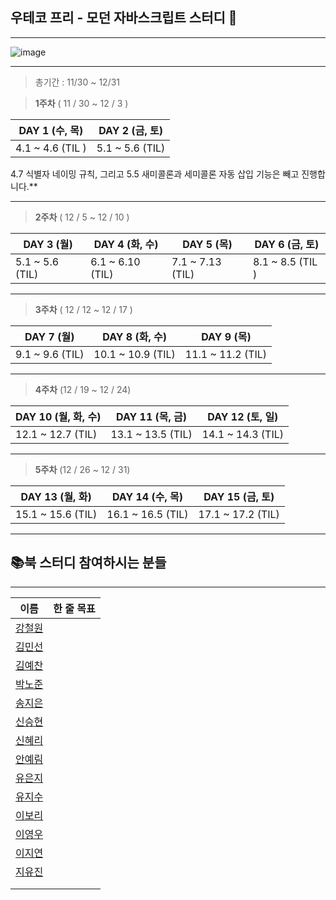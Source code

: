 ##  우테코 프리 - 모던 자바스크립트 스터디 🧩

---

![image](https://user-images.githubusercontent.com/76567238/204139061-a7735816-bc1e-4eae-991a-1a67e39b91e2.png)

---

> 총기간 : 11/30 ~ 12/31

> **1주차**  ( 11 / 30 ~ 12 / 3 )

| DAY 1 (수, 목)         | DAY 2 (금, 토)  |
| ---------------------- | --------------- |
| 4.1 ~ 4.6 (TIL ) | 5.1 ~ 5.6 (TIL) |

 4.7 식별자 네이밍 규칙, 그리고 5.5 새미콜론과 세미콜론 자동 삽입 기능은 빼고 진행합니다.**



---

> **2주차**  ( 12 / 5 ~ 12 / 10 )

| DAY 3 (월)      | DAY 4 (화, 수)   | DAY 5 (목)       | DAY 6 (금, 토)         |
| --------------- | ---------------- | ---------------- | ---------------------- |
| 5.1 ~ 5.6 (TIL) | 6.1 ~ 6.10 (TIL) | 7.1 ~ 7.13 (TIL) | 8.1 ~ 8.5 (TIL ) |



---

> **3주차**  ( 12 / 12 ~ 12 / 17 )

| DAY 7 (월)      | DAY 8 (화, 수)   | DAY 9 (목)       |
| --------------- | ----------------- | ----------------- | 
| 9.1 ~ 9.6 (TIL) | 10.1 ~ 10.9 (TIL) | 11.1 ~ 11.2 (TIL) |   


---

> **4주차**  (12 / 19 ~ 12 / 24)

| DAY 10 (월, 화, 수) | DAY 11 (목, 금)    | DAY 12 (토, 일)   |
| ----------------- | ----------------- | ----------------- |
| 12.1 ~ 12.7 (TIL) | 13.1 ~ 13.5 (TIL) | 14.1 ~ 14.3 (TIL) |


---

> **5주차**  (12 / 26 ~ 12 / 31)

| DAY 13 (월, 화)   | DAY 14 (수, 목)   | DAY 15 (금, 토)   |
| ----------------- | ----------------- | ----------------- |
 15.1 ~ 15.6 (TIL)  | 16.1 ~ 16.5 (TIL) | 17.1 ~ 17.2 (TIL) | 

---


##  📚북 스터디 참여하시는 분들

---

| 이름 |  한 줄 목표  | 
| ---- | ----------- | 
| <center>[강철원](https://github.com/Ryan-dia)</center> ||
| <center>[김민선](https://github.com/menduck)</center> ||
| <center>[김예찬](https://github.com/nerdchanii)</center> ||
| <center>[박노준](https://github.com/circlewee)</center> ||
| <center>[송지은](https://github.com/hafnium1923)</center> ||
| <center>[신승현](https://github.com/osdoonhyun)</center> ||
| <center>[신혜리](https://github.com/rachel490)</center> ||
| <center>[안예림](https://github.com/yesolyo)</center> ||
| <center>[유은지](https://github.com/y00eunji)</center> ||
| <center>[유지수](https://github.com/youzysu)</center> ||
| <center>[이보리](https://github.com/Bori-github)</center> ||
| <center>[이영우](https://github.com/Everylisy)</center> ||
| <center>[이지연](https://github.com/jinlee9270)</center> ||
| <center>[지유진](https://github.com/YujinJI)</center> ||
| <center>[](https://github.com/)</center> ||
| <center>[](https://github.com/)</center> ||
